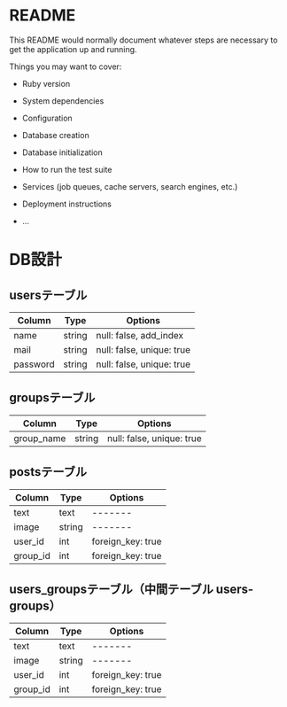 # README

This README would normally document whatever steps are necessary to get the
application up and running.

Things you may want to cover:

* Ruby version

* System dependencies

* Configuration

* Database creation

* Database initialization

* How to run the test suite

* Services (job queues, cache servers, search engines, etc.)


* Deployment instructions

* ...

# DB設計
## usersテーブル
|Column|Type|Options|
|------|----|-------|
|name|string|null: false, add_index|
|mail|string|null: false, unique: true|
|password|string|null: false, unique: true|

## groupsテーブル
|Column|Type|Options|
|------|----|-------|
|group_name|string|null: false, unique: true|

## postsテーブル
|Column|Type|Options|
|------|----|-------|
|text|text|-------|
|image|string|-------|
|user_id|int|foreign_key: true|
|group_id|int|foreign_key: true|

## users_groupsテーブル（中間テーブル users-groups）
|Column|Type|Options|
|------|----|-------|
|text|text|-------|
|image|string|-------|
|user_id|int|foreign_key: true|
|group_id|int|foreign_key: true|

